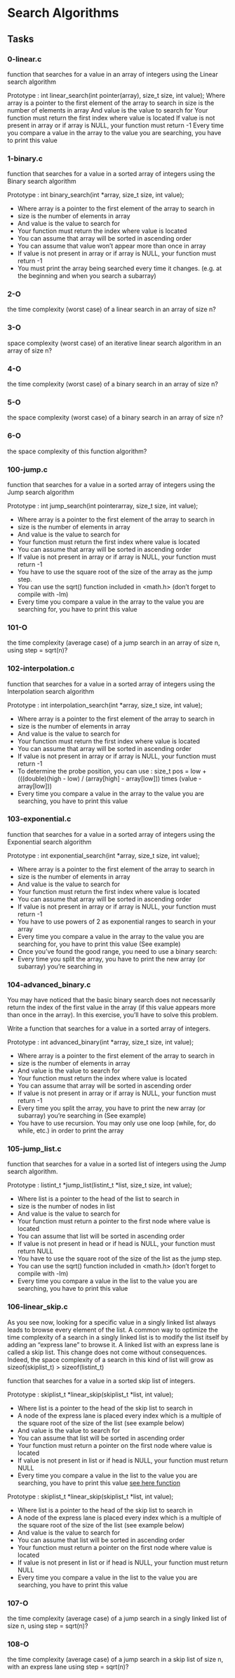 <h1>Search Algorithms</h1>
<h2>Tasks</h2>

<h3>0-linear.c</h3>
function that searches for a value in an array of integers using the Linear search algorithm

Prototype : int linear_search(int pointer(array), size_t size, int value);
Where array is a pointer to the first element of the array to search in
size is the number of elements in array
And value is the value to search for
Your function must return the first index where value is located
If value is not present in array or if array is NULL, your function must return -1
Every time you compare a value in the array to the value you are searching, you have to print this value 

<h3>1-binary.c</h3>

function that searches for a value in a sorted array of integers using the Binary search algorithm

Prototype : int binary_search(int *array, size_t size, int value);
- Where array is a pointer to the first element of the array to search in
- size is the number of elements in array
- And value is the value to search for
- Your function must return the index where value is located
- You can assume that array will be sorted in ascending order
- You can assume that value won’t appear more than once in array
- If value is not present in array or if array is NULL, your function must return -1
- You must print the array being searched every time it changes. (e.g. at the beginning and when you search a subarray)

<h3>2-O</h3>
the time complexity (worst case) of a linear search in an array of size n?

<h3>3-O</h3>
space complexity (worst case) of an iterative linear search algorithm in an array of size n?

<h3>4-O</h3>
the time complexity (worst case) of a binary search in an array of size n?

<h3>5-O</h3>
the space complexity (worst case) of a binary search in an array of size n?

<h3>6-O</h3>

the space complexity of this function algorithm?

<h3>100-jump.c</h3>

function that searches for a value in a sorted array of integers using the Jump search algorithm

Prototype : int jump_search(int pointerarray, size_t size, int value);

- Where array is a pointer to the first element of the array to search in
- size is the number of elements in array
- And value is the value to search for
- Your function must return the first index where value is located
- You can assume that array will be sorted in ascending order
- If value is not present in array or if array is NULL, your function must return -1
- You have to use the square root of the size of the array as the jump step.
- You can use the sqrt() function included in <math.h> (don’t forget to compile with -lm)
- Every time you compare a value in the array to the value you are searching for, you have to print this value 

<h3>101-O</h3>

the time complexity (average case) of a jump search in an array of size n, using step = sqrt(n)?

<h3>102-interpolation.c</h3>

function that searches for a value in a sorted array of integers using the Interpolation search algorithm

Prototype : int interpolation_search(int *array, size_t size, int value);
- Where array is a pointer to the first element of the array to search in
- size is the number of elements in array
- And value is the value to search for
- Your function must return the first index where value is located
- You can assume that array will be sorted in ascending order
- If value is not present in array or if array is NULL, your function must return -1
- To determine the probe position, you can use : size_t pos = low + (((double)(high - low) / (array[high] - array[low])) times (value - array[low]))
- Every time you compare a value in the array to the value you are searching, you have to print this value

<h3>103-exponential.c</h3>

function that searches for a value in a sorted array of integers using the Exponential search algorithm

Prototype : int exponential_search(int *array, size_t size, int value);
- Where array is a pointer to the first element of the array to search in
- size is the number of elements in array
- And value is the value to search for
- Your function must return the first index where value is located
- You can assume that array will be sorted in ascending order
- If value is not present in array or if array is NULL, your function must return -1
- You have to use powers of 2 as exponential ranges to search in your array
- Every time you compare a value in the array to the value you are searching for, you have to print this value (See example)
- Once you’ve found the good range, you need to use a binary search:
- Every time you split the array, you have to print the new array (or subarray) you’re searching in

<h3>104-advanced_binary.c</h3>

You may have noticed that the basic binary search does not necessarily return the index of the first value in the array (if this value appears more than once in the array). In this exercise, you’ll have to solve this problem.

Write a function that searches for a value in a sorted array of integers.

Prototype : int advanced_binary(int *array, size_t size, int value);
- Where array is a pointer to the first element of the array to search in
- size is the number of elements in array
- And value is the value to search for
- Your function must return the index where value is located
- You can assume that array will be sorted in ascending order
- If value is not present in array or if array is NULL, your function must return -1
- Every time you split the array, you have to print the new array (or subarray) you’re searching in (See example)
- You have to use recursion. You may only use one loop (while, for, do while, etc.) in order to print the array
<h3>105-jump_list.c</h3>
function that searches for a value in a sorted list of integers using the Jump search algorithm.

Prototype : listint_t *jump_list(listint_t *list, size_t size, int value);
- Where list is a pointer to the head of the list to search in
- size is the number of nodes in list
- And value is the value to search for
- Your function must return a pointer to the first node where value is located
- You can assume that list will be sorted in ascending order
- If value is not present in head or if head is NULL, your function must return NULL
- You have to use the square root of the size of the list as the jump step.
- You can use the sqrt() function included in <math.h> (don’t forget to compile with -lm)
- Every time you compare a value in the list to the value you are searching, you have to print this value 
<h3>106-linear_skip.c</h3>

As you see now, looking for a specific value in a singly linked list always leads to browse every element of the list. A common way to optimize the time complexity of a search in a singly linked list is to modify the list itself by adding an “express lane” to browse it. A linked list with an express lane is called a skip list. This change does not come without consequences. Indeed, the space complexity of a search in this kind of list will grow as sizeof(skiplist_t) > sizeof(listint_t)

function that searches for a value in a sorted skip list of integers.

Prototype : skiplist_t *linear_skip(skiplist_t *list, int value);
- Where list is a pointer to the head of the skip list to search in
- A node of the express lane is placed every index which is a multiple of the square root of the size of the list (see example below)
- And value is the value to search for
- You can assume that list will be sorted in ascending order
- Your function must return a pointer on the first node where value is located
- If value is not present in list or if head is NULL, your function must return NULL
- Every time you compare a value in the list to the value you are searching, you have to print this value
[see here function](github.com/holbertonschool/0x1D.c/tree/master/skiplist)

Prototype : skiplist_t *linear_skip(skiplist_t *list, int value);
- Where list is a pointer to the head of the skip list to search in
- A node of the express lane is placed every index which is a multiple of the square root of the size of the list (see example below)
- And value is the value to search for
- You can assume that list will be sorted in ascending order
- Your function must return a pointer on the first node where value is located
- If value is not present in list or if head is NULL, your function must return NULL
- Every time you compare a value in the list to the value you are searching, you have to print this value
<h3>107-O</h3>
the time complexity (average case) of a jump search in a singly linked list of size n, using step = sqrt(n)?
<h3>108-O</h3>
the time complexity (average case) of a jump search in a skip list of size n, with an express lane using step = sqrt(n)?
